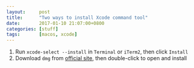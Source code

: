 ```yaml
---
layout:     post
title:      "Two ways to install Xcode command tool"
date:       2017-01-10 21:07:00+0800
categories: [stuff]
tags:       [macos, xcode]
---
```


1. Run `xcode-select --install` in `Terminal` or `iTerm2`, then click `Install`
2. Download `dmg` from [official site](https://developer.apple.com/download/more/), then double-click to open and install